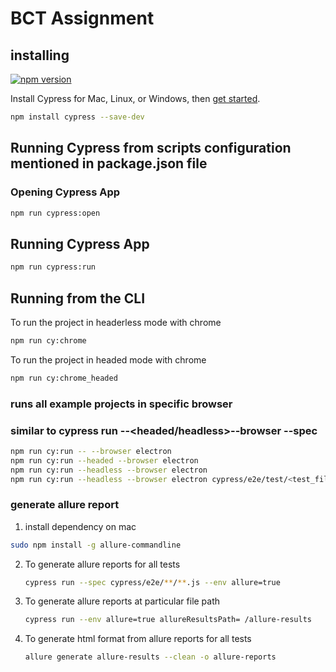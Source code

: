 # BCT Assignment  

## installing

[![npm version](https://badge.fury.io/js/cypress.svg)](https://badge.fury.io/js/cypress)

Install Cypress for Mac, Linux, or Windows, then [get started](https://on.cypress.io/install).

```bash
npm install cypress --save-dev
```

## Running Cypress from scripts configuration mentioned in package.json file 

### Opening Cypress App

```bash
npm run cypress:open
```

## Running Cypress App

```bash
npm run cypress:run
```

## Running from the CLI

To run the project in headerless mode with chrome
```bash
npm run cy:chrome
```

To run the project in headed mode with chrome
```bash
npm run cy:chrome_headed
```

### runs all example projects in specific browser
### similar to cypress run --<headed/headless>--browser <name> --spec <relative path test filename>
  ```bash
  npm run cy:run -- --browser electron
  npm run cy:run --headed --browser electron
  npm run cy:run --headless --browser electron
  npm run cy:run --headless --browser electron cypress/e2e/test/<test_file_name>.cy.js
  ```

### generate allure report
1.  install dependency on mac
   ```bash
   sudo npm install -g allure-commandline
   ```
2. To generate allure reports for all tests 
   ```bash
   cypress run --spec cypress/e2e/**/**.js --env allure=true
   ```
3. To generate allure reports at particular file path
   ```bash
   cypress run --env allure=true allureResultsPath= /allure-results
   ```
4. To generate html format from allure reports for all tests
   ```bash
   allure generate allure-results --clean -o allure-reports
   ```
